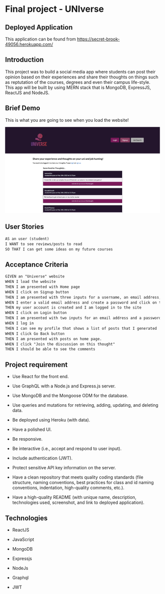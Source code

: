 # Final project - UNIverse

## Deployed Application

This application can be found from https://secret-brook-49056.herokuapp.com/

## Introduction

This project was to build a social media app where students can post their opinion based on their experiences and share their thoughts on things such as reptutation of the courses, degrees and even their campus life-style. This app will be built by using MERN stack that is MongoDB, ExpressJS, ReactJS and NodeJS.


## Brief Demo

This is what you are going to see when you load the website!

![The view of website log](./client/src/Assets/webpage.png)


## User Stories

```md
AS an user (student)
I WANT to see reviews/posts to read
SO THAT I can get some ideas on my future courses
```

## Acceptance Criteria

```md
GIVEN an "Universe" website
WHEN I load the website
THEN I am presented with Home page
WHEN I click on Signup button
THEN I am presented with three inputs for a username, an email address, and a password.
WHEN I enter a valid email address and create a password and click on the signup button
THEN my user account is created and I am logged in to the site
WHEN I click on Login button
THEN I am presented with two inputs for an email address and a password and login button
WHEN I log in
THEN I can see my profile that shows a list of posts that I generated
WHEN I click Go Back button
THEN I am presented with posts on home page.
WHEN I click "Join the discussion on this thought"
THEN I should be able to see the comments

```

## Project requirement

* Use React for the front end.

* Use GraphQL with a Node.js and Express.js server.

* Use MongoDB and the Mongoose ODM for the database.

* Use queries and mutations for retrieving, adding, updating, and deleting data.

* Be deployed using Heroku (with data).

* Have a polished UI.

* Be responsive.

* Be interactive (i.e., accept and respond to user input).

* Include authentication (JWT).

* Protect sensitive API key information on the server.

* Have a clean repository that meets quality coding standards (file structure, naming conventions, best practices for class and id naming conventions, indentation, high-quality comments, etc.).

* Have a high-quality README (with unique name, description, technologies used, screenshot, and link to deployed application).

## Technologies 

* ReactJS

* JavaScript

* MongoDB

* Expressjs

* NodeJs

* Graphql

* JWT

